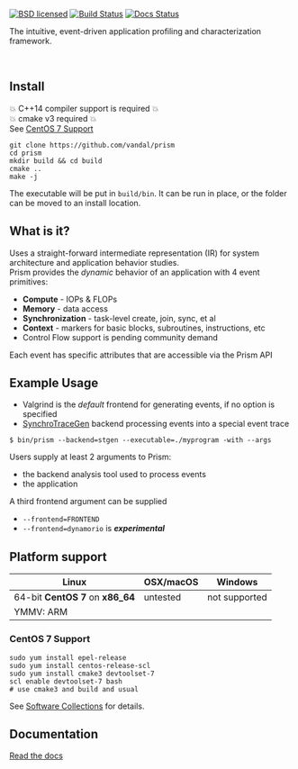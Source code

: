 [![BSD licensed](https://img.shields.io/badge/license-BSD-blue.svg)](./COPYING)
[![Build Status](https://travis-ci.org/VANDAL/prism.svg?branch=master)](https://travis-ci.org/VANDAL/prism)
[![Docs Status](https://readthedocs.org/projects/prism/badge)](http://vandal-prism.readthedocs.io/)

The intuitive, event-driven application profiling and characterization framework.

<br>

## Install
:boom: C++14 compiler support is required :boom:  
:boom: cmake v3 required :boom:  
See [CentOS 7 Support](#centos-7-support)
```
git clone https://github.com/vandal/prism
cd prism
mkdir build && cd build
cmake ..
make -j
```
The executable will be put in `build/bin`. It can be run in place, or the folder can be moved to an install location.

## What is it?

Uses a straight-forward intermediate representation (IR) for system architecture and application behavior studies.  
Prism provides the *dynamic* behavior of an application with 4 event primitives:
* **Compute** - IOPs & FLOPs
* **Memory** - data access
* **Synchronization** - task-level create, join, sync, et al
* **Context** - markers for basic blocks, subroutines, instructions, etc
* Control Flow support is pending community demand

Each event has specific attributes that are accessible via the Prism API

## Example Usage
* Valgrind is the *default* frontend for generating events, if no option is specified
* [SynchroTraceGen](http://vlsi.ece.drexel.edu/index.php?title=SynchroTrace) backend processing events into a special event trace  

`$ bin/prism --backend=stgen --executable=./myprogram -with --args`

Users supply at least 2 arguments to Prism:
* the backend analysis tool used to process events
* the application

A third frontend argument can be supplied
* `--frontend=FRONTEND`
* `--frontend=dynamorio` is **_experimental_**

## Platform support
| Linux                              | OSX/macOS | Windows       |
| ---------------------------------- | --------- | ------------- |
| 64-bit **CentOS 7** on **x86\_64** | untested  | not supported |
| YMMV: ARM                          |           |               |

### CentOS 7 Support
```
sudo yum install epel-release
sudo yum install centos-release-scl
sudo yum install cmake3 devtoolset-7
scl enable devtoolset-7 bash
# use cmake3 and build and usual
```
See [Software Collections](https://www.softwarecollections.org/en/scls/rhscl/devtoolset-7/) for details.

## Documentation
[Read the docs](http://vandal-prism.readthedocs.io/en/latest)
